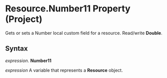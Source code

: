 
# Resource.Number11 Property (Project)

Gets or sets a Number local custom field for a resource. Read/write  **Double**.


## Syntax

 _expression_. **Number11**

 _expression_ A variable that represents a **Resource** object.

